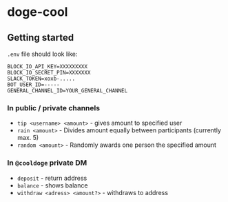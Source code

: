 # doge-cool

## Getting started

`.env` file should look like:

```
BLOCK_IO_API_KEY=XXXXXXXXX
BLOCK_IO_SECRET_PIN=XXXXXXX
SLACK_TOKEN=xoxb-.....
BOT_USER_ID=-----
GENERAL_CHANNEL_ID=YOUR_GENERAL_CHANNEL
```

### In public / private channels

- `tip <username> <amount>` - gives amount to specified user
- `rain <amount>` - Divides amount equally between participants (currently max. 5)
- `random <amount>` - Randomly awards one person the specified amount

### In `@cooldoge` private DM

- `deposit` - return address
- `balance` - shows balance
- `withdraw <adress> <amount?>` - withdraws to address
